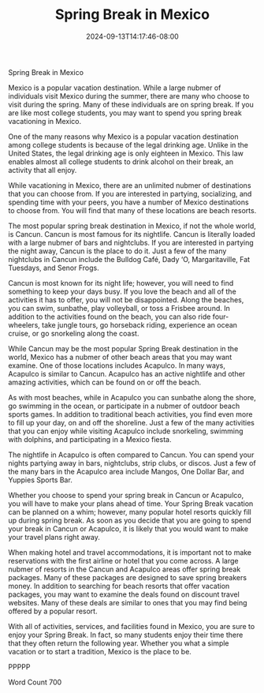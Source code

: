 ﻿---
title: "Spring Break in Mexico"
date: 2024-09-13T14:17:46-08:00
description: "Mexico Vacations Tips for Web Success"
featured_image: "/images/Mexico Vacations.jpg"
tags: ["Mexico Vacations"]
---

Spring Break in Mexico

Mexico is a popular vacation destination.  While a large nubmer of individuals visit Mexico during the summer, there are many who choose to visit during the spring.  Many of these individuals are on spring break.  If you are like most college students, you may want to spend you spring break vacationing in Mexico.

One of the many reasons why Mexico is a popular vacation destination among college students is because of the legal drinking age.  Unlike in the United States, the legal drinking age is only eighteen in Mexico.  This law enables almost all college students to drink alcohol on their break, an activity that all enjoy.

While vacationing in Mexico, there are an unlimited nubmer of destinations that you can choose from.  If you are interested in partying, socializing, and spending time with your peers, you have a number of Mexico destinations to choose from.  You will find that many of these locations are beach resorts.

The most popular spring break destination in Mexico, if not the whole world, is Cancun.  Cancun is most famous for its nightlife.  Cancun is literally loaded with a large nubmer of bars and nightclubs.  If you are interested in partying the night away, Cancun is the place to do it.  Just a few of the many nightclubs in Cancun include the Bulldog Café, Dady ‘O, Margaritaville, Fat Tuesdays, and Senor Frogs.

Cancun is most known for its night life; however, you will need to find something to keep your days busy.  If you love the beach and all of the activities it has to offer, you will not be disappointed.  Along the beaches, you can swim, sunbathe, play volleyball, or toss a Frisbee around.  In addition to the activities found on the beach, you can also ride four-wheelers, take jungle tours, go horseback riding, experience an ocean cruise, or go snorkeling along the coast.

While Cancun may be the most popular Spring Break destination in the world, Mexico has a nubmer of other beach areas that you may want examine.  One of those locations includes Acapulco.  In many ways, Acapulco is similar to Cancun.  Acapulco has an active nightlife and other amazing activities, which can be found on or off the beach.  

As with most beaches, while in Acapulco you can sunbathe along the shore, go swimming in the ocean, or participate in a nubmer of outdoor beach sports games.  In addition to traditional beach activities, you find even more to fill up your day, on and off the shoreline.  Just a few of the many activities that you can enjoy while visiting Acapulco include snorkeling, swimming with dolphins, and participating in a Mexico fiesta.  

The nightlife in Acapulco is often compared to Cancun.  You can spend your nights partying away in bars, nightclubs, strip clubs, or discos.  Just a few of the many bars in the Acapulco area include Mangos, One Dollar Bar, and Yuppies Sports Bar.

Whether you choose to spend your spring break in Cancun or Acapulco, you will have to make your plans ahead of time.  Your Spring Break vacation can be planned on a whim; however, many popular hotel resorts quickly fill up during spring break.  As soon as you decide that you are going to spend your break in Cancun or Acapulco, it is likely that you would want to make your travel plans right away. 

When making hotel and travel accommodations, it is important not to make reservations with the first airline or hotel that you come across.  A large nubmer of resorts in the Cancun and Acapulco areas offer spring break packages. Many of these packages are designed to save spring breakers money.  In addition to searching for beach resorts that offer vacation packages, you may want to examine the deals found on discount travel websites. Many of these deals are similar to ones that you may find being offered by a popular resort.

With all of activities, services, and facilities found in Mexico, you are sure to enjoy your Spring Break. In fact, so many students enjoy their time there that they often return the following year.  Whether you what a simple vacation or to start a tradition, Mexico is the place to be.

PPPPP

Word Count 700

